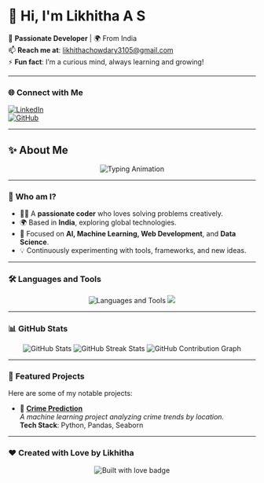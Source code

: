 # 👋 Hi, I'm **Likhitha A S**  

🎯 **Passionate Developer** | 🌍 From India  
📫 **Reach me at**: [likhithachowdary3105@gmail.com](mailto:likhithachowdary3105@gmail.com)  
⚡ **Fun fact**: I’m a curious mind, always learning and growing!  

---

### 🌐 **Connect with Me**
[![LinkedIn](https://img.shields.io/badge/LinkedIn-Connect-blue?style=flat-square&logo=linkedin)](https://www.linkedin.com/in/likhitha-a-s-375081262/)  
[![GitHub](https://img.shields.io/badge/GitHub-Visit-lightgrey?style=flat-square&logo=github)](https://github.com/Likhitha310)

---

## ✨ **About Me**

<div align="center">
  <img src="https://readme-typing-svg.herokuapp.com?font=Fira+Code&size=25&duration=4000&pause=1000&color=6A5ACD&width=500&lines=Hi+there%2C+I'm+Likhitha+A+S!+👋;Passionate+Developer+from+India!;Always+learning+%26+exploring!;Let's+build+something+amazing!" alt="Typing Animation" />
</div>

---

### 🌟 **Who am I?**
- 🧑‍💻 A **passionate coder** who loves solving problems creatively.  
- 🌍 Based in **India**, exploring global technologies.  
- 🔭 Focused on **AI, Machine Learning, Web Development**, and **Data Science**.  
- 💡 Continuously experimenting with tools, frameworks, and new ideas.

---

### 🛠️ **Languages and Tools**

<div align="center">
  <img src="https://skillicons.dev/icons?i=python,java,js,nodejs,html,css,mysql,linux,vscode,git" alt="Languages and Tools" />
  <img src="https://skillicons.dev/icons?i=jupyter,pandas,numpy,matplotlib" />
</div>

---

### 📊 **GitHub Stats**

<div align="center">
  <img src="https://github-readme-stats.vercel.app/api?username=Likhitha310&show_icons=true&theme=radical" alt="GitHub Stats" />
  <img src="https://github-readme-streak-stats.herokuapp.com/?user=Likhitha310&theme=radical" alt="GitHub Streak Stats" />
  <img src="https://github-readme-activity-graph.vercel.app/graph?username=Likhitha310&theme=rogue" alt="GitHub Contribution Graph" />
</div>

---

### 🌟 **Featured Projects**

Here are some of my notable projects:

- 🚀 **[Crime Prediction](https://github.com/Likhitha310/crime-prediction)**  
  _A machine learning project analyzing crime trends by location._  
  **Tech Stack**: Python, Pandas, Seaborn

---

### ❤️ **Created with Love by Likhitha**

<p align="center">
  <img src="https://forthebadge.com/images/badges/built-with-love.svg" alt="Built with love badge">
</p>  

